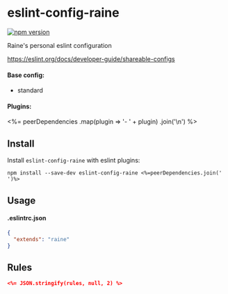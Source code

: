 # eslint-config-raine
[![npm version](https://img.shields.io/npm/v/eslint-config-raine.svg)](https://npmjs.org/package/eslint-config-raine)

Raine's personal eslint configuration

https://eslint.org/docs/developer-guide/shareable-configs

#### Base config:
- standard

#### Plugins:
<%= peerDependencies
  .map(plugin => '- ' + plugin)
  .join('\n')
%>

## Install

Install `eslint-config-raine` with eslint plugins:

```
npm install --save-dev eslint-config-raine <%=peerDependencies.join(' ')%>
```

## Usage

#### .eslintrc.json

```json
{
  "extends": "raine"
}
```

## Rules

```json
<%= JSON.stringify(rules, null, 2) %>
```
